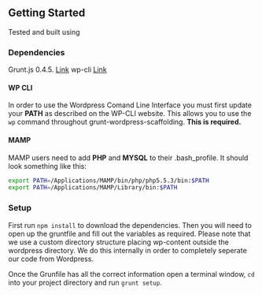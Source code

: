 ## Getting Started

Tested and built using 

### Dependencies

Grunt.js 0.4.5. [Link](http://gruntjs.com/)
wp-cli [Link](http://wp-cli.org/)

#### WP CLI 

In order to use the Wordpress Comand Line Interface you must first update your **PATH** as described on the WP-CLI website. This allows you to use the `wp` command throughout grunt-wordpress-scaffolding. **This is required.**

#### MAMP

MAMP users need to add **PHP** and **MYSQL** to their .bash_profile. It should look something like this:

```bash
export PATH=/Applications/MAMP/bin/php/php5.5.3/bin:$PATH
export PATH=/Applications/MAMP/Library/bin:$PATH
```

### Setup

First run `npm install` to download the dependencies. Then you will need to open up the gruntfile and fill out the variables as required. Please note that we use a custom directory structure placing wp-content outside the wordpress directory. We do this internally in order to completely seperate our code from Wordpress.

Once the Grunfile has all the correct information open a terminal window, `cd` into your project directory and run `grunt setup`.